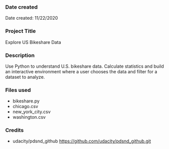 ### Date created
Date created: 11/22/2020

### Project Title
Explore US Bikeshare Data

### Description
Use Python to understand U.S. bikeshare data. Calculate statistics and build an interactive environment where a user chooses the data and filter for a dataset to analyze.

### Files used
* bikeshare.py
* chicago.csv
* new_york_city.csv
* washington.csv

### Credits
* udacity/pdsnd_github
https://github.com/udacity/pdsnd_github.git
